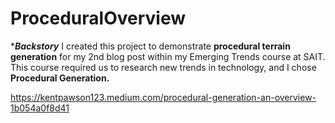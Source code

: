 # ProceduralOverview
****Backstory***
I created this project to demonstrate **procedural terrain generation** for my 2nd blog post within my Emerging Trends course at SAIT. This course required us to research new trends in technology, and I chose **Procedural Generation.**

https://kentpawson123.medium.com/procedural-generation-an-overview-1b054a0f8d41

